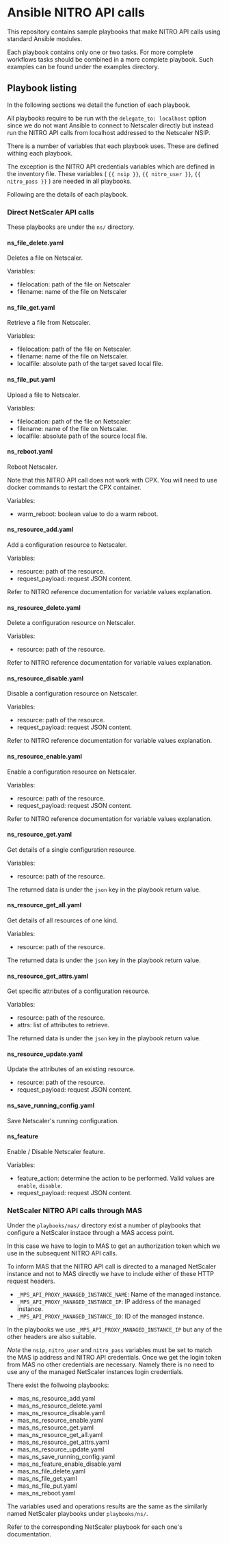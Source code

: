 # Ansible NITRO API calls

This repository contains sample playbooks that make NITRO API calls
using standard Ansible modules.

Each playbook contains only one or two tasks. For more complete workflows tasks
should be combined in a more complete playbook. Such examples can be
found under the examples directory.


## Playbook listing

In the following sections we detail the function of each playbook.

All playbooks require to be run with the `delegate_to: localhost` option
since we do not want Ansible to connect to Netscaler directly but instead
run the NITRO API calls from localhost addressed to the Netscaler NSIP.

There is a number of variables that each playbook uses. These are
defined withing each playbook.

The exception is the NITRO API credentials variables which are defined
in the inventory file. These variables ( `{{ nsip }}`, `{{ nitro_user }}`,
`{{ nitro_pass }}` ) are needed in all playbooks.

Following are the details of each playbook.

### Direct NetScaler API calls

These playbooks are under the `ns/` directory.

#### ns\_file\_delete.yaml

Deletes a file on Netscaler.

Variables:

* filelocation: path of the file on Netscaler
* filename: name of the file on Netscaler

#### ns\_file\_get.yaml

Retrieve a file from Netscaler.

Variables:

* filelocation: path of the file on Netscaler.
* filename: name of the file on Netscaler.
* localfile: absolute path of the target saved local file.

#### ns\_file\_put.yaml

Upload a file to Netscaler.

Variables:

* filelocation: path of the file on Netscaler.
* filename: name of the file on Netscaler.
* localfile: absolute path of the source local file.


#### ns\_reboot.yaml

Reboot Netscaler.

Note that this NITRO API call does not work with CPX.
You will need to use docker commands to restart the CPX container.

Variables:

* warm\_reboot: boolean value to do a warm reboot.
 
#### ns\_resource\_add.yaml

Add a configuration resource to Netscaler.

Variables:

* resource: path of the resource.
* request\_payload: request JSON content.

Refer to NITRO reference documentation for variable values explanation.

#### ns\_resource\_delete.yaml

Delete a configuration resource on Netscaler.

Variables:

* resource: path of the resource.

Refer to NITRO reference documentation for variable values explanation.

#### ns\_resource\_disable.yaml

Disable a configuration resource on Netscaler.

Variables:

* resource: path of the resource.
* request\_payload: request JSON content.

Refer to NITRO reference documentation for variable values explanation.

#### ns\_resource\_enable.yaml

Enable a configuration resource on Netscaler.

Variables:

* resource: path of the resource.
* request\_payload: request JSON content.

Refer to NITRO reference documentation for variable values explanation.

#### ns\_resource\_get.yaml

Get details of a single configuration resource.

Variables:

* resource: path of the resource.

The returned data is under the `json` key in the playbook return value.


#### ns\_resource\_get\_all.yaml

Get details of all resources of one kind.

Variables:

* resource: path of the resource.

The returned data is under the `json` key in the playbook return value.

#### ns\_resource\_get\_attrs.yaml

Get specific attributes of a configuration resource.

Variables:

* resource: path of the resource.
* attrs: list of attributes to retrieve.

The returned data is under the `json` key in the playbook return value.

#### ns\_resource\_update.yaml

Update the attributes of an existing resource.

* resource: path of the resource.
* request\_payload: request JSON content.


#### ns\_save\_running\_config.yaml

Save Netscaler's running configuration.


#### ns\_feature

Enable / Disable Netscaler feature.

Variables:

* feature\_action: determine the action to be performed. Valid values are `enable`, `disable`.
* request\_payload: request JSON content.


### NetScaler NITRO API calls through MAS

Under the `playbooks/mas/` directory exist a number of
playbooks that configure a NetScaler instace through a
MAS access point.

In this case we have to login to MAS to get an
authorization token which we use in the subsequent NITRO API
calls.

To inform MAS that the NITRO API call is directed to a managed
NetScaler instance and not to MAS directly we have to include either
of these HTTP request headers.

* `_MPS_API_PROXY_MANAGED_INSTANCE_NAME`: Name of the managed instance.
* `_MPS_API_PROXY_MANAGED_INSTANCE_IP`: IP address of the managed instance.
* `_MPS_API_PROXY_MANAGED_INSTANCE_ID`: ID of the managed instance.

In the playbooks we use  `_MPS_API_PROXY_MANAGED_INSTANCE_IP` but any of the
other headers are also suitable.

  *Note* the `nsip`, `nitro_user` and `nitro_pass` variables must be set
  to match the MAS ip address and NITRO API credentials. Once we get the login token
  from MAS no other credentials are necessary.
  Namely there is no need to use any of the managed NetScaler instances login credentials.

There exist the follwoing playbooks:

* mas\_ns\_resource\_add.yaml
* mas\_ns\_resource\_delete.yaml
* mas\_ns\_resource\_disable.yaml
* mas\_ns\_resource\_enable.yaml
* mas\_ns\_resource\_get.yaml
* mas\_ns\_resource\_get\_all.yaml
* mas\_ns\_resource\_get\_attrs.yaml
* mas\_ns\_resource\_update.yaml
* mas\_ns\_save\_running\_config.yaml
* mas\_ns\_feature\_enable\_disable.yaml
* mas\_ns\_file\_delete.yaml
* mas\_ns\_file\_get.yaml
* mas\_ns\_file\_put.yaml
* mas\_ns\_reboot.yaml

The variables used and operations results are the same as
the similarly named NetScaler playbooks under `playbooks/ns/`.

Refer to the corresponding NetScaler playbook for each one's
documentation.
